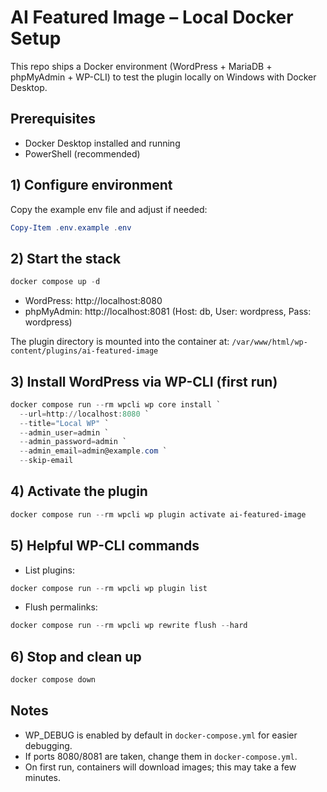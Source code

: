 # AI Featured Image – Local Docker Setup

This repo ships a Docker environment (WordPress + MariaDB + phpMyAdmin + WP-CLI) to test the plugin locally on Windows with Docker Desktop.

## Prerequisites
- Docker Desktop installed and running
- PowerShell (recommended)

## 1) Configure environment
Copy the example env file and adjust if needed:

```powershell
Copy-Item .env.example .env
```

## 2) Start the stack
```powershell
docker compose up -d
```
- WordPress: http://localhost:8080
- phpMyAdmin: http://localhost:8081 (Host: db, User: wordpress, Pass: wordpress)

The plugin directory is mounted into the container at:
`/var/www/html/wp-content/plugins/ai-featured-image`

## 3) Install WordPress via WP-CLI (first run)
```powershell
docker compose run --rm wpcli wp core install `
  --url=http://localhost:8080 `
  --title="Local WP" `
  --admin_user=admin `
  --admin_password=admin `
  --admin_email=admin@example.com `
  --skip-email
```

## 4) Activate the plugin
```powershell
docker compose run --rm wpcli wp plugin activate ai-featured-image
```

## 5) Helpful WP-CLI commands
- List plugins:
```powershell
docker compose run --rm wpcli wp plugin list
```
- Flush permalinks:
```powershell
docker compose run --rm wpcli wp rewrite flush --hard
```

## 6) Stop and clean up
```powershell
docker compose down
```

## Notes
- WP_DEBUG is enabled by default in `docker-compose.yml` for easier debugging.
- If ports 8080/8081 are taken, change them in `docker-compose.yml`.
- On first run, containers will download images; this may take a few minutes.

